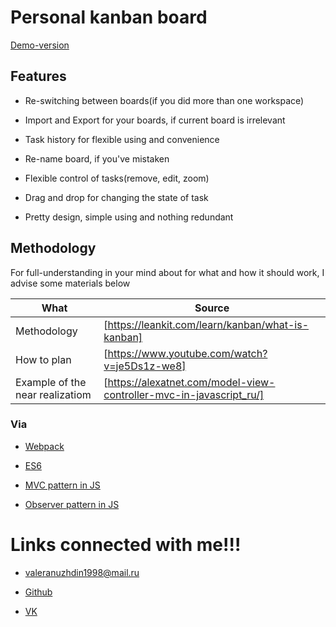 # Personal kanban board 

[Demo-version](http://personaltaskboard.000webhostapp.com/)

## Features

- Re-switching between boards(if you did more than one workspace)

- Import and Export for your boards, if current board is irrelevant

- Task history for flexible using and convenience

- Re-name board, if you've mistaken

- Flexible control of tasks(remove, edit, zoom)

- Drag and drop for changing the state of task

- Pretty design, simple using and nothing redundant

## Methodology

For full-understanding in your mind about for what and how it 
should work, I advise some materials below

| What                           | Source                                                                   |
| -------------------------------| -------------------------------------------------------------------------|
| Methodology                    | [https://leankit.com/learn/kanban/what-is-kanban]                        |
| How to plan                    | [https://www.youtube.com/watch?v=je5Ds1z-we8]                            |
| Example of the near realizatiom| [https://alexatnet.com/model-view-controller-mvc-in-javascript_ru/]      |

### Via

- [Webpack](https://webpack.js.org/guides/getting-started/)

- [ES6](http://es6-features.org/#Constants)

- [MVC pattern in JS](https://www.awwwards.com/build-a-simple-javascript-app-the-mvc-way.html)

- [Observer pattern in JS](http://www.dofactory.com/javascript/observer-design-pattern)

# Links connected with me!!!

- valeranuzhdin1998@mail.ru

- [Github](https://github.com/ValeryFilipev)

- [VK](https://vk.com/id195832525)

